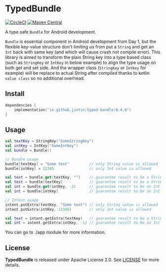 # TypedBundle

[![CircleCI](https://dl.circleci.com/status-badge/img/gh/Jintin/TypedBundle/tree/master.svg?style=shield)](https://dl.circleci.com/status-badge/redirect/gh/Jintin/TypedBundle/tree/master) [![Maven Central](https://img.shields.io/maven-central/v/io.github.jintin/typed-bundle)](https://mvnrepository.com/artifact/io.github.jintin/typed-bundle)

A type safe `Bundle` for Android development.

`Bundle` is essential component in Android development from Day 1, but the flexible key-value structure don't limiting us from put a `String` and get an `Int` back with same key (and which will cause crash not compile error). This library is aimed to transform the plain String key into a type based class (such as `StringKey` or `IntKey` in below example) to align the type usage on both get and set side.
And the wrapper class (`StringKey` or `IntKey` for example) will be replace to actual String after compiled thanks to kotlin `value class` so no additional overhead.
## Install

```kotlin
dependencies {
    implementation("io.github.jintin:typed-bundle:0.4.0")
}
```

## Usage

```kotlin
val textKey = StringKey("SomeStringKey")
val intKey = IntKey("SomeIntKey")
val bundle = Bundle()

// Bundle usage
bundle[textKey] = "Some text"         // only String value is allowed
bundle[intKey] = 12345                // only Int value is allowed

val text = bundle.get(textKey, "")    // guarantee result to be a String
val text = bundle[textKey]            // guarantee result to be a String?
val int = bundle.get(intKey, -1)      // guarantee result to be an Int
val int = bundle[intKey]              // guarantee result to be an Int

// Intent usage
intent.putExtra(textKey, "Some text") // only String value is allowed
intent.putExtra(intKey, 12345)        // only Int value is allowed

val text = intent.getExtra(textKey)   // guarantee result to be a String?  
val int = intent.getExtra(intKey, -1) // guarantee result to be an Int
```

You can go to ./app module for more information.

## License

**TypedBundle** is released under Apache License 2.0.
See [LICENSE](https://github.com/Jintin/TypedBundle/blob/master/LICENSE) for more details.

